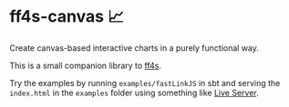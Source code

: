 # ff4s-canvas :chart_with_upwards_trend:

Create canvas-based interactive charts in a purely functional way.

This is a small companion library to [ff4s](https://www.github.com/buntec/ff4s).

Try the examples by running `examples/fastLinkJS` in sbt and serving
the `index.html` in the `examples` folder using something
like [Live Server](https://www.npmjs.com/package/live-server).
